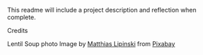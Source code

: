 This readme will include a project description and reflection when complete.

Credits

Lentil Soup photo
Image by <a href="https://pixabay.com/users/mygraphx-1295235/?utm_source=link-attribution&amp;utm_medium=referral&amp;utm_campaign=image&amp;utm_content=2325144">Matthias Lipinski</a> from <a href="https://pixabay.com/?utm_source=link-attribution&amp;utm_medium=referral&amp;utm_campaign=image&amp;utm_content=2325144">Pixabay</a>
